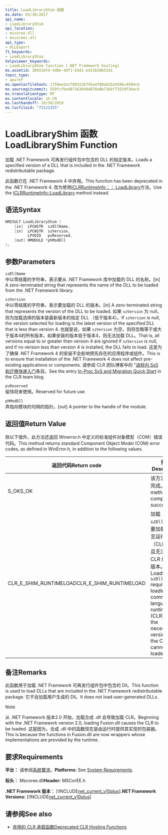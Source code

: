 ```yaml
---
title: LoadLibraryShim 函数
ms.date: 03/30/2017
api_name:
- LoadLibraryShim
api_location:
- mscoree.dll
- mscoreei.dll
api_type:
- DLLExport
f1_keywords:
- LoadLibraryShim
helpviewer_keywords:
- LoadLibraryShim function [.NET Framework hosting]
ms.assetid: 30931874-4d0e-4df1-b3d1-e425b50655d1
topic_type:
- apiref
ms.openlocfilehash: 1759ee2ecf08322b745a4f80a62b24596c4504cb
ms.sourcegitcommit: 559fcfbe4871636494870a8b716bf7325df34ac5
ms.translationtype: MT
ms.contentlocale: zh-CN
ms.lasthandoff: 10/30/2019
ms.locfileid: "73123255"
---
```

# <a name="loadlibraryshim-function"></a><span data-ttu-id="4b209-102">LoadLibraryShim 函数</span><span class="sxs-lookup"><span data-stu-id="4b209-102">LoadLibraryShim Function</span></span>
<span data-ttu-id="4b209-103">加载 .NET Framework 可再发行组件包中包含的 DLL 的指定版本。</span><span class="sxs-lookup"><span data-stu-id="4b209-103">Loads a specified version of a DLL that is included in the .NET Framework redistributable package.</span></span>  
  
 <span data-ttu-id="4b209-104">此函数已在 .NET Framework 4 中弃用。</span><span class="sxs-lookup"><span data-stu-id="4b209-104">This function has been deprecated in the .NET Framework 4.</span></span> <span data-ttu-id="4b209-105">改为使用[ICLRRuntimeInfo：： LoadLibrary](../../../../docs/framework/unmanaged-api/hosting/iclrruntimeinfo-loadlibrary-method.md)方法。</span><span class="sxs-lookup"><span data-stu-id="4b209-105">Use the [ICLRRuntimeInfo::LoadLibrary](../../../../docs/framework/unmanaged-api/hosting/iclrruntimeinfo-loadlibrary-method.md) method instead.</span></span>  
  
## <a name="syntax"></a><span data-ttu-id="4b209-106">语法</span><span class="sxs-lookup"><span data-stu-id="4b209-106">Syntax</span></span>  
  
```cpp  
HRESULT LoadLibraryShim (  
    [in]  LPCWSTR  szDllName,  
    [in]  LPCWSTR  szVersion,  
          LPVOID   pvReserved,  
    [out] HMODULE *phModDll  
);  
```  
  
## <a name="parameters"></a><span data-ttu-id="4b209-107">参数</span><span class="sxs-lookup"><span data-stu-id="4b209-107">Parameters</span></span>  
 `szDllName`  
 <span data-ttu-id="4b209-108">中以零结尾的字符串，表示要从 .NET Framework 库中加载的 DLL 的名称。</span><span class="sxs-lookup"><span data-stu-id="4b209-108">[in] A zero-terminated string that represents the name of the DLL to be loaded from the .NET Framework library.</span></span>  
  
 `szVersion`  
 <span data-ttu-id="4b209-109">中以零结尾的字符串，表示要加载的 DLL 的版本。</span><span class="sxs-lookup"><span data-stu-id="4b209-109">[in] A zero-terminated string that represents the version of the DLL to be loaded.</span></span> <span data-ttu-id="4b209-110">如果 `szVersion` 为 null，则为加载选择的版本是最新版本的指定 DLL （低于版本4）。</span><span class="sxs-lookup"><span data-stu-id="4b209-110">If `szVersion` is null, the version selected for loading is the latest version of the specified DLL that is less than version 4.</span></span> <span data-ttu-id="4b209-111">也就是说，如果 `szVersion` 为空，则将忽略等于或大于版本4的所有版本，如果安装的版本低于版本4，则无法加载 DLL。</span><span class="sxs-lookup"><span data-stu-id="4b209-111">That is, all versions equal to or greater than version 4 are ignored if `szVersion` is null, and if no version less than version 4 is installed, the DLL fails to load.</span></span> <span data-ttu-id="4b209-112">这是为了确保 .NET Framework 4 的安装不会影响预先存在的应用程序或组件。</span><span class="sxs-lookup"><span data-stu-id="4b209-112">This is to ensure that installation of the .NET Framework 4 does not affect pre-existing applications or components.</span></span> <span data-ttu-id="4b209-113">请参阅 CLR 团队博客中的 "[进程内 SxS 和迁移快速入门](https://go.microsoft.com/fwlink/?LinkId=200329)条目。</span><span class="sxs-lookup"><span data-stu-id="4b209-113">See the entry [In-Proc SxS and Migration Quick Start](https://go.microsoft.com/fwlink/?LinkId=200329) in the CLR team blog.</span></span>  
  
 `pvReserved`  
 <span data-ttu-id="4b209-114">留待将来使用。</span><span class="sxs-lookup"><span data-stu-id="4b209-114">Reserved for future use.</span></span>  
  
 `phModDll`  
 <span data-ttu-id="4b209-115">弄指向模块的句柄的指针。</span><span class="sxs-lookup"><span data-stu-id="4b209-115">[out] A pointer to the handle of the module.</span></span>  
  
## <a name="return-value"></a><span data-ttu-id="4b209-116">返回值</span><span class="sxs-lookup"><span data-stu-id="4b209-116">Return Value</span></span>  
 <span data-ttu-id="4b209-117">除以下值外，此方法还返回 Winerror.h 中定义的标准组件对象模型（COM）错误代码。</span><span class="sxs-lookup"><span data-stu-id="4b209-117">This method returns standard Component Object Model (COM) error codes, as defined in WinError.h, in addition to the following values.</span></span>  
  
|<span data-ttu-id="4b209-118">返回代码</span><span class="sxs-lookup"><span data-stu-id="4b209-118">Return code</span></span>|<span data-ttu-id="4b209-119">描述</span><span class="sxs-lookup"><span data-stu-id="4b209-119">Description</span></span>|  
|-----------------|-----------------|  
|<span data-ttu-id="4b209-120">S_OK</span><span class="sxs-lookup"><span data-stu-id="4b209-120">S_OK</span></span>|<span data-ttu-id="4b209-121">该方法已成功完成。</span><span class="sxs-lookup"><span data-stu-id="4b209-121">The method completed successfully.</span></span>|  
|<span data-ttu-id="4b209-122">CLR_E_SHIM_RUNTIMELOAD</span><span class="sxs-lookup"><span data-stu-id="4b209-122">CLR_E_SHIM_RUNTIMELOAD</span></span>|<span data-ttu-id="4b209-123">加载 `szDllName` 需要加载公共语言运行时（CLR），并且无法加载 CLR 的必要版本。</span><span class="sxs-lookup"><span data-stu-id="4b209-123">Loading `szDllName` requires loading the common language runtime (CLR), and the necessary version of the CLR cannot be loaded.</span></span>|  
  
## <a name="remarks"></a><span data-ttu-id="4b209-124">备注</span><span class="sxs-lookup"><span data-stu-id="4b209-124">Remarks</span></span>  
 <span data-ttu-id="4b209-125">此函数用于加载 .NET Framework 可再发行组件包中包含的 Dll。</span><span class="sxs-lookup"><span data-stu-id="4b209-125">This function is used to load DLLs that are included in the .NET Framework redistributable package.</span></span> <span data-ttu-id="4b209-126">它不会加载用户生成的 Dll。</span><span class="sxs-lookup"><span data-stu-id="4b209-126">It does not load user-generated DLLs.</span></span>  
  
> [!NOTE]
> <span data-ttu-id="4b209-127">从 .NET Framework 版本2.0 开始，加载合成 .dll 会导致加载 CLR。</span><span class="sxs-lookup"><span data-stu-id="4b209-127">Beginning with the .NET Framework version 2.0, loading Fusion.dll causes the CLR to be loaded.</span></span> <span data-ttu-id="4b209-128">这是因为，合成 .dll 中的函数现在是由运行时提供其实现的包装器。</span><span class="sxs-lookup"><span data-stu-id="4b209-128">This is because the functions in Fusion.dll are now wrappers whose implementations are provided by the runtime.</span></span>  
  
## <a name="requirements"></a><span data-ttu-id="4b209-129">要求</span><span class="sxs-lookup"><span data-stu-id="4b209-129">Requirements</span></span>  
 <span data-ttu-id="4b209-130">**平台：** 请参阅[系统要求](../../../../docs/framework/get-started/system-requirements.md)。</span><span class="sxs-lookup"><span data-stu-id="4b209-130">**Platforms:** See [System Requirements](../../../../docs/framework/get-started/system-requirements.md).</span></span>  
  
 <span data-ttu-id="4b209-131">**标头：** Mscoree.dll</span><span class="sxs-lookup"><span data-stu-id="4b209-131">**Header:** MSCorEE.h</span></span>  
  
 <span data-ttu-id="4b209-132">**.NET Framework 版本：** [!INCLUDE[net_current_v10plus](../../../../includes/net-current-v10plus-md.md)]</span><span class="sxs-lookup"><span data-stu-id="4b209-132">**.NET Framework Versions:** [!INCLUDE[net_current_v10plus](../../../../includes/net-current-v10plus-md.md)]</span></span>  
  
## <a name="see-also"></a><span data-ttu-id="4b209-133">请参阅</span><span class="sxs-lookup"><span data-stu-id="4b209-133">See also</span></span>

- [<span data-ttu-id="4b209-134">弃用的 CLR 承载函数</span><span class="sxs-lookup"><span data-stu-id="4b209-134">Deprecated CLR Hosting Functions</span></span>](../../../../docs/framework/unmanaged-api/hosting/deprecated-clr-hosting-functions.md)
